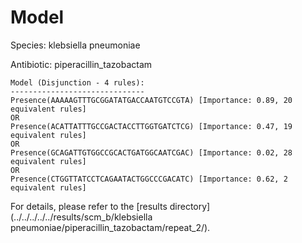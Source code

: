 
# Model

Species: klebsiella pneumoniae

Antibiotic: piperacillin_tazobactam

```
Model (Disjunction - 4 rules):
------------------------------
Presence(AAAAAGTTTGCGGATATGACCAATGTCCGTA) [Importance: 0.89, 20 equivalent rules]
OR
Presence(ACATTATTTGCCGACTACCTTGGTGATCTCG) [Importance: 0.47, 19 equivalent rules]
OR
Presence(GCAGATTGTGGCCGCACTGATGGCAATCGAC) [Importance: 0.02, 28 equivalent rules]
OR
Presence(CTGGTTATCCTCAGAATACTGGCCCGACATC) [Importance: 0.62, 2 equivalent rules]

```

For details, please refer to the [results directory](../../../../../results/scm_b/klebsiella pneumoniae/piperacillin_tazobactam/repeat_2/).

